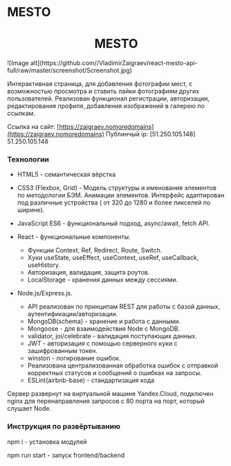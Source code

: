 # MESTO
<h1 align="center">MESTO</h1>
![Image alt](https://github.com//VladimirZaigraev/react-mesto-api-full/raw/master/screenshot/Screenshot.jpg)

Интерактивная страница, для добавления фотографии мест, с возможностью просмотра и ставить лайки фотографиям других пользователей. Реализован функционал регистрации, авторизации, редактирования профиля, добавления изображений в галерею по ссылкам. 
  
Ссылка на сайт: [https://zaigraev.nomoredomains](https://zaigraev.nomoredomains)
Публинчый ip: [51.250.105.148] 51.250.105.148

### Технологии

- HTML5 - cемантическая вёрстка
- CSS3 (Flexbox, Grid) - Модель структуры и именования элементов по методологии БЭМ. Анимации элементов. Интерфейс адаптирован под различные устройства ( от 320 до 1280 и более пикселей по ширине).
- JavaScript ES6 - функциональный подход, async/await, fetch API.

- React - функциональные компоненты.
  - Функции Context, Ref, Redirect, Route, Switch.
  - Хуки useState, useEffect, useContext, useRef, useCallback, useHistory.
  - Авторизация, валидация, защита роутов.
  - LocalStorage - хранения данных между сессиями.

- Node.js/Express.js. 
  - API реализован по принципам REST для работы с базой данных, аутентификации/авторизации.
  - MongoDB(schema) - хранение и работа с данными.
  - Mongoose - для взаимодействия Node с MongoDB.
  - validator, joi/celebrate - валидация поступающих данных.
  - JWT - авторизация с помощью серверного куки с зашифрованным токен.
  - winston - логирование ошибок.
  - Реализована централизованная обработка ошибок с отправкой корректных статусов и сообщений о ошибках на запросы.
  - ESLint(airbnb-base) - стандартизация кода

Сервер развернут на виртуальной машине Yandex.Cloud, подключен nginx для перенаправления запросов с 80 порта на порт, который слушает Node.

### Инструкция по развёртыванию

npm i - установка модулей

npm run start - запуск frontend/backend